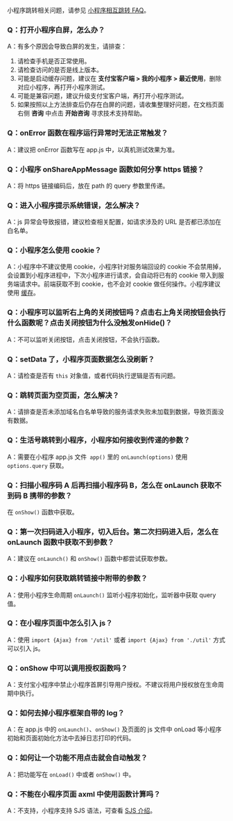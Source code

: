 小程序跳转相关问题，请参见 [小程序相互跳转 FAQ](https://opendocs.alipay.com/mini/api/xqvxl4)。

### Q：打开小程序白屏，怎么办？
A：有多个原因会导致白屏的发生，请排查：
1. 请检查手机是否正常使用。
2. 请检查访问的是否是线上版本。
3. 可能是启动缓存问题，建议在 **支付宝客户端 > 我的小程序 > 最近使用**，删除对应小程序，再打开小程序测试。
4. 可能是兼容问题，建议升级支付宝客户端，再打开小程序测试。
5. 如果按照以上方法排查后仍存在白屏的问题，请收集整理好问题，在文档页面右侧 **咨询** 中点击 **开始咨询** 寻求技术支持帮助。

### Q：onError 函数在程序运行异常时无法正常触发？
A：建议把 onError 函数写在 app.js 中，以真机测试效果为准。

### Q：小程序 onShareAppMessage 函数如何分享 https 链接？
A：将 https 链接编码后，放在 path 的 query 参数里传递。

### Q：进入小程序提示系统错误，怎么解决？
A：js 异常会导致报错，建议检查相关配置，如请求涉及的 URL 是否都已添加在白名单。

### Q：小程序怎么使用 cookie？
A：小程序中不建议使用 cookie，小程序针对服务端回设的 cookie 不会禁用掉，会设置到小程序进程中，下次小程序进行请求，会自动将已有的 cookie 带入到服务端请求中。前端获取不到 cookie，也不会对 cookie 做任何操作。小程序建议使用 [缓存](https://opendocs.alipay.com/mini/framework/operating-mechanism#%E7%BC%93%E5%AD%98)。

### Q：小程序可以监听右上角的关闭按钮吗？点击右上角关闭按钮会执行什么函数呢？点击关闭按钮为什么没触发onHide()？
A：不可以监听关闭按钮，点击关闭按钮，不会执行函数。

### Q：setData 了，小程序页面数据怎么没刷新？
A：请检查是否有 `this` 对象值，或者代码执行逻辑是否有问题。

### Q：跳转页面为空页面，怎么解决？
A：请排查是否未添加域名白名单导致的服务请求失败未加载到数据，导致页面没有数据。 

### Q：生活号跳转到小程序，小程序如何接收到传递的参数？
A：需要在小程序 app.js 文件` app()` 里的 `onLaunch(options)` 使用 `options.query` 获取。

### Q：扫描小程序码 A 后再扫描小程序码 B，怎么在 onLaunch 获取不到码 B 携带的参数？
在 `onShow()` 函数中获取。

### Q：第一次扫码进入小程序，切入后台。第二次扫码进入后，怎么在 onLaunch 函数中获取不到参数？
A：建议在 `onLaunch()` 和 `onShow()` 函数中都尝试获取参数。

### Q：小程序如何获取跳转链接中附带的参数？
A：使用小程序生命周期 `onLaunch()` 监听小程序初始化，监听器中获取 query 值。

### Q：在小程序页面中怎么引入 js？
A：使用 `import {Ajax} from '/util'` 或者 `import {Ajax} from './util'` 方式可以引入 js。

### Q：onShow 中可以调用授权函数吗？ 
A：支付宝小程序中禁止小程序首屏引导用户授权。不建议将用户授权放在生命周期中执行。

### Q：如何去掉小程序框架自带的 log？
A：在 app.js 中的 `onLaunch()`、`onShow()` 及页面的 js 文件中 onLoad 等小程序初始和页面初始化方法中去掉日志打印的代码。

### Q：如何让一个功能不用点击就会自动触发？
A：把功能写在 `onLoad()` 中或者 `onShow()` 中。

### Q：不能在小程序页面 axml 中使用函数计算吗？
A：不支持，小程序支持 SJS 语法，可查看 [SJS 介绍](https://opendocs.alipay.com/mini/framework/sjs)。


